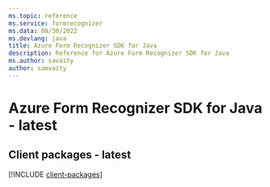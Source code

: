 ```yaml
---
ms.topic: reference
ms.service: formrecognizer
ms.data: 08/30/2022
ms.devlang: java
title: Azure Form Recognizer SDK for Java
description: Reference for Azure Form Recognizer SDK for Java
ms.author: savaity
author: samvaity
---
```

# Azure Form Recognizer SDK for Java - latest

## Client packages - latest
[!INCLUDE [client-packages](form-recognizer-client-index.md)]